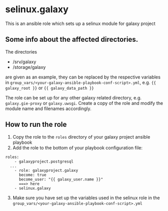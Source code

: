 # selinux.galaxy
This is an ansible role which sets up a selinux module for galaxy project 

## Some info about the affected directories.

The directories

  * /srv/galaxy
  * /storage/galaxy

are given as an example, they can be replaced by the respective variables in `group_vars/<your-galaxy-ansible-playbook-conf-script>.yml`, e.g. `{{ galaxy_root }}` or `{{ galaxy_data_path }}`

The role can be set up for any other galaxy related directory, e.g. `galaxy.gie-proxy` or `galaxy.uwsgi`. Create a copy of the role and modify the module name and filenames accordingly.
 
## How to run the role

1. Copy the role to the `roles` directory of your galaxy project ansible playbook
2. Add the role to the bottom of your playbook configuration file:

```
roles:
    - galaxyproject.postgresql
  ...
    - role: galaxyproject.galaxy
      become: true
      become_user: "{{ galaxy_user.name }}"
      ===> here
    - selinux.galaxy
```

3. Make sure you have set up the variables used in the selinux role in the `group_vars/<your-galaxy-ansible-playbook-conf-script>.yml`
